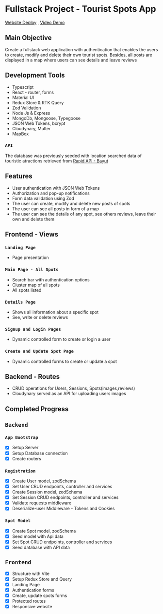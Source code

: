 # Fullstack Project - Tourist Spots App

[Website Deploy](http://tourist-spots-app.vercel.app/) , 
[Video Demo](https://www.youtube.com/watch?v=O2hjUh9FRQ0&list=PL4tavnMx4bcumuzK0ToPrLKxWA30wTD86&index=1&ab_channel=CamiloLombana)

## Main Objective
Create a fullstack web application with authentication that enables the users to create, modify and delete their own tourist spots. Besides, all posts are displayed in a map where users can see details and leave reviews

## Development Tools

* Typescript
* React - router, forms
* Material UI
* Redux Store & RTK Query
* Zod Validation
* Node Js & Express
* MongoDb, Mongoose, Typegoose
* JSON Web Tokens, bcrypt
* Cloudynary, Multer
* MapBox

### `API`

The database was previously seeded with location searched data of touristic atractions retrieved from [Rapid API - Bayut](https://rapidapi.com/apidojo/api/travel-advisor)

## Features
* User authentication with JSON Web Tokens 
* Authorization and pop-up notifications
* Form data validation using Zod
* The user can create, modify and delete new posts of spots 
* The user can see all posts in form of a map
* The user can see the details of any spot, see others reviews, leave their own and delete them

## Frontend - Views
### `Landing Page`
- Page presentation

### `Main Page - All Spots`
- Search bar with authentication options
- Cluster map of all spots
- All spots listed

### `Details Page`
- Shows all information about a specific spot
- See, write or delete reviews

### `Signup and Login Pages`
- Dynamic controlled form to create or login a user

### `Create and Update Spot Page`
- Dynamic controlled forms to create or update a spot

## Backend - Routes
- CRUD operations for Users, Sessions, Spots(images,reviews)
- Cloudynary served as an API for uploading users images


## Completed Progress
## `Backend`
### `App Bootstrap`
- [x] Setup Server
- [x] Setup Database connection
- [x] Create routers
### `Registration`
- [x] Create User model, zodSchema
- [x] Set User CRUD endpoints, controller and services
- [x] Create Session model, zodSchema
- [x] Set Session CRUD endpoints, controller and services
- [x] Validate requests middleware
- [x] Deserialize-user Middleware - Tokens and Cookies
### `Spot Model`
- [x] Create Spot model, zodSchema
- [x] Seed model with Api data
- [x] Set Spot CRUD endpoints, controller and services
- [x] Seed database with API data

## `Frontend`
- [x] Structure with Vite
- [x] Setup Redux Store and Query
- [x] Landing Page
- [x] Authentication forms
- [x] Create, update spots forms
- [x] Protected routes
- [x] Responsive website
